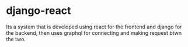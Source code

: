# django-react
Its a system that is developed using react for the frontend and django for the backend, then uses graphql for connecting and making request btwn the two.
